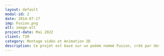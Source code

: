 ```yaml
---
layout: default
modal-id: 2
date: 2014-07-17
img: Fusion.png
alt: image-alt
project-date: Mai 2022
client: TIM
category: Montage vidéo et Animation 2D
description: Ce projet est basé sur un poème nommé Fusion, créé par des membres d'un autre programme. Ce court métrage oû j'incarne le personnage démontre mon personnage qui travaille dans une centrale nucléaire et essaie de toute ses forces de stabiliser un réacteur nucléaire. Mon rôle dans ce projet était de jouer le personnage principal, de créer certaines illustrations et de les animer, et finalement faire une partie du montage vidéo. Illustrator, After effects, Da Vinci.
---
```


